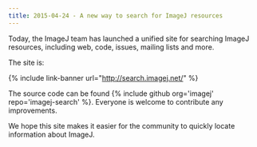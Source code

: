 ```yaml
---
title: 2015-04-24 - A new way to search for ImageJ resources
---
```


Today, the ImageJ team has launched a unified site for searching ImageJ resources, including web, code, issues, mailing lists and more.

The site is:

{% include link-banner url="http://search.imagej.net/" %}

The source code can be found {% include github org='imagej' repo='imagej-search' %}. Everyone is welcome to contribute any improvements.

We hope this site makes it easier for the community to quickly locate information about ImageJ.


